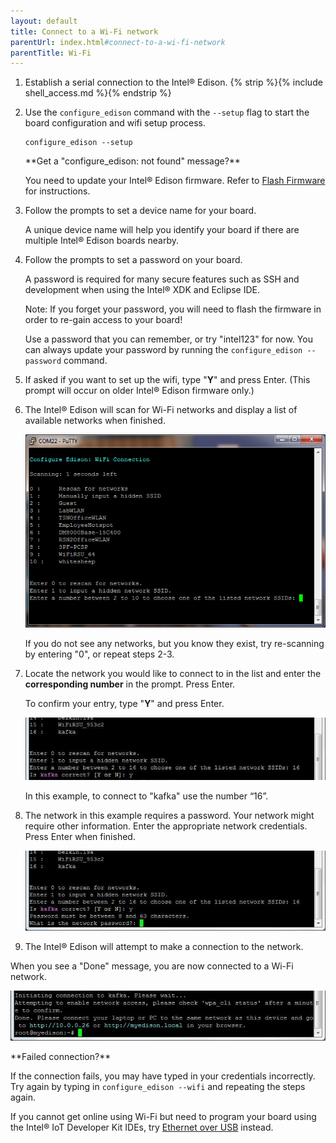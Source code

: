 ```yaml
---
layout: default
title: Connect to a Wi-Fi network
parentUrl: index.html#connect-to-a-wi-fi-network
parentTitle: Wi-Fi
---
```


1. Establish a serial connection to the Intel® Edison. {% strip %}{% include shell_access.md %}{% endstrip %}

2. Use the `configure_edison` command with the `--setup` flag to start the board configuration and wifi setup process.

    ```
    configure_edison --setup
    ```

    <div class="callout troubleshooting" markdown="1">
    **Get a "configure_edison: not found" message?**

    You need to update your Intel® Edison firmware. Refer to [Flash Firmware](../../flash_firmware/) for instructions. 
    </div>

3. Follow the prompts to set a device name for your board. 

    A unique device name will help you identify your board if there are multiple Intel® Edison boards nearby. 

4. Follow the prompts to set a password on your board. 

    A password is required for many secure features such as SSH and development when using the Intel® XDK and Eclipse IDE.

    <div class="callout danger" markdown="1">
    Note: If you forget your password, you will need to flash the firmware in order to re-gain access to your board!

    Use a password that you can remember, or try "intel123" for now. You can always update your password by running the `configure_edison --password` command.
    </div> 

5. If asked if you want to set up the wifi, type "**Y**" and press Enter. (This prompt will occur on older Intel® Edison firmware only.)

6. The Intel® Edison will scan for Wi-Fi networks and display a list of available networks when finished.
  
    ![A list of Wi-Fi networks](images/list_of_networks.png)
    
    If you do not see any networks, but you know they exist, try re-scanning by entering "0", or repeat steps 2-3.

7. Locate the network you would like to connect to in the list and enter the **corresponding number** in the prompt. Press Enter. 
  
    To confirm your entry, type "**Y**" and press Enter.
  
    ![Type 'Y' to confirm entry](images/network_connection_confirmation.png)
  
    In this example, to connect to "kafka" use the number “16”.

8. The network in this example requires a password. Your network might require other information. Enter the appropriate network credentials. Press Enter when finished. 
  
    ![Network password prompt](images/network_password_prompt.png)

9. The Intel® Edison will attempt to make a connection to the network.

<div class="callout done" markdown="1">
When you see a "Done" message, you are now connected to a Wi-Fi network.

!["Done" message](images/connection_successful.png)
</div>

<div class="callout troubleshooting" markdown="1">
**Failed connection?**

If the connection fails, you may have typed in your credentials incorrectly.  Try again by typing in `configure_edison --wifi` and repeating the steps again.

If you cannot get online using Wi-Fi but need to program your board using the Intel® IoT Developer Kit IDEs, try [Ethernet over USB](../ethernet_over_usb/) instead.
</div>